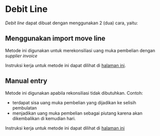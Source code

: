 # Debit Line

*Debit line* dapat dibuat dengan menggunakan 2 (dua) cara, yaitu:

## Menggunakan import move line

Metode ini digunakan untuk merekonsiliasi uang muka pembelian dengan *supplier invoice*

Instruksi kerja untuk metode ini dapat dilihat di [halaman ini](./debit-line-import.md).

## Manual entry

Metode ini digunakan apabila rekonsiliasi tidak dibutuhkan. Contoh:

* terdapat sisa uang muka pembelian yang dijadikan ke selisih pembulatan
* menjadikan uang muka pembelian sebagai piutang karena akan dikembalikan di kemudian hari.

Instruksi kerja untuk metode ini dapat dilihat di [halaman ini](./debit-line-manual.md)
